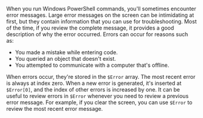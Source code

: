 When you run Windows PowerShell commands, you'll sometimes encounter error messages. Large error messages on the screen can be intimidating at first, but they contain information that you can use for troubleshooting. Most of the time, if you review the complete message, it provides a good description of why the error occurred. Errors can occur for reasons such as:

- You made a mistake while entering code.
- You queried an object that doesn't exist.
- You attempted to communicate with a computer that's offline.

When errors occur, they're stored in the `$Error` array. The most recent error is always at index zero. When a new error is generated, it's inserted at `$Error[0]`, and the index of other errors is increased by one. It can be useful to review errors in `$Error` whenever you need to review a previous error message. For example, if you clear the screen, you can use `$Error` to review the most recent error message.

